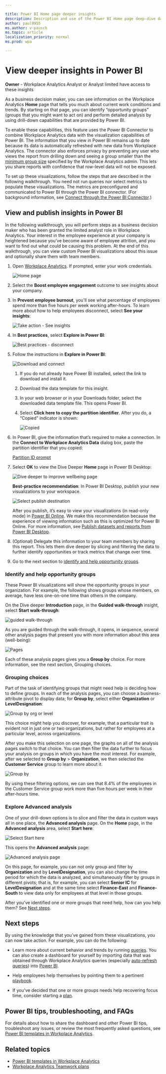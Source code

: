 ```yaml
---

title: Power BI Home page deeper insights
description: Description and use of the Power BI Home page deep-dive dashboard
author: paul9955
ms.author: v-pausch
ms.topic: article
localization_priority: normal 
ms.prod: wpa

---
```


# View deeper insights in Power BI

**Owner** - Workplace Analytics Analyst or Analyst limited have access to these insights

As a business decision maker, you can see information on the Workplace Analytics **Home** page that tells you much about current work conditions and trends. By starting on that page, you can identify “opportunity groups” (groups that you might want to act on) and perform detailed analysis by using drill-down capabilities that are provided by Power BI.

To enable these capabilities, this feature uses the Power BI Connector to combine Workplace Analytics data with the visualization capabilities of Power BI. The information that you view in Power BI remains up to date because its data is automatically refreshed with new data from Workplace Analytics. The connector also enforces privacy by preventing any user who views the report from drilling down and seeing a group smaller than the [minimum group size](../use/privacy-settings.md#minimum-group-size) specified by the Workplace Analytics admin. This lets you share reports with confidence that row-level data will not be exposed.

To set up these visualizations, follow the steps that are described in the following walkthrough. You need not run queries nor select metrics to populate these visualizations. The metrics are preconfigured and communicated to Power BI through the Power BI connector. (For background information, see [Connect through the Power BI Connector](../use/view-download-and-export-query-results.md#connect-through-the-power-bi-connector).)

## View and publish insights in Power BI

In the following walkthrough, you will perform steps as a business decision maker who has been granted the limited analyst role in Workplace Analytics. Your interest in the employee experience at your company is heightened because you’ve become aware of employee attrition, and you want to find out what could be causing this problem. At the end of this walkthrough, you can view custom Power BI visualizations about this issue and optionally share them with team members.

1. Open [Workplace Analytics](https://workplaceanalytics.office.com/). If  prompted, enter your work credentials.

   ![Home page](../images/wpa/tutorials/new-home-page.png)

2. Select the **Boost employee engagement** outcome to see insights about your company.

3. In **Prevent employee burnout**, you'll see what percentage of employees spend more than five hours per week working after-hours. To learn more about how to help employees disconnect, select **See your insights**:

     ![Take action - See insights](../images/wpa/tutorials/burnout-take-action.png)

4. In **Best practices**, select **Explore in Power BI**:

    ![Best practices - disconnect](../images/wpa/tutorials/best-practices-disconnect.png)

5. Follow the instructions in **Explore in Power BI**:

    ![Download and connect](../images/wpa/tutorials/explore-in-pbi.png)

   1. If you do not already have Power BI installed, select the link to download and install it.
   2. Download the data template for this insight.
   3. In your web browser or in your Downloads folder, select the downloaded data template file. This opens Power BI.  
   4. Select **Click here to copy the partition identifier**. After you do, a “Copied” indicator is shown:
  
      ![Copied](../images/wpa/tutorials/partition-id-copied.png) 

6. In Power BI, give the information that’s required to make a connection. In the **Connect to Workplace Analytics Data** dialog box, paste the partition identifier that you copied:

     [Partition ID prompt](../images/wpa/tutorials/partition-id-prompt.png)

7. Select **OK** to view the Dive Deeper **Home** page in Power BI Desktop:
 
     ![Dive deeper to improve wellbeing page](../images/wpa/tutorials/dive-deeper-wellbeing.png)

   **Best-practice recommendation**: In Power BI Desktop, publish your new visualizations to your workspace.

    ![Select publish destination](../images/wpa/tutorials/publish-to-pbi-workspace.png)
 
   After you publish, it’s easy to view your visualizations (in read-only mode) in [Power BI Online](https://powerbi.microsoft.com/en-us/). We make this recommendation because the experience of viewing information such as this is optimized for Power BI Online. For more information, see [Publish datasets and reports from Power BI Desktop](https://docs.microsoft.com/power-bi/create-reports/desktop-upload-desktop-files). 

8. (Optional) Delegate this information to your team members by sharing this report. This lets them dive deeper by slicing and filtering the data to further identify opportunities or track metrics that change over time. 

9. Go to the next section to [identify and help opportunity groups](#identify-and-help-opportunity-groups). 

### Identify and help opportunity groups 

These Power BI visualizations will show the opportunity groups in your organization. For example, the following shows groups whose members, on average, have less one-on-one time than others in the company.

On the Dive deeper **Introduction** page, in the **Guided walk-through** insight, select **Start walk-through**:
   
![guided walk-through](../images/wpa/tutorials/guided-walkthrough.png)
    
As you are guided through the walk-through, it opens, in sequence, several other analysis pages that present you with more information about this area (well-being):
      
![Pages](../images/wpa/tutorials/pages-toc.png)
   
Each of these analysis pages gives you a **Group by** choice. For more information, see the next section, Grouping choices. 

### Grouping choices 

Part of the task of identifying groups that might need help is deciding how to define groups. In each of the analysis pages, you can choose a business-attribute pivot to display data; for **Group by**, select either **Organization** or **LevelDesignation**:

![Group by org or level](../images/wpa/tutorials/group-by-choice.png)
 
This choice might help you discover, for example, that a particular trait is evident not in just one or two organizations, but rather for employees at a particular level, across organizations. 

After you make this selection on one page, the graphs on all of the analysis pages switch to that choice. You can then filter the data further to focus your analysis on groups in which you have the most interest. For example, after we selected to **Group by** > **Organization**, we then selected the **Customer Service** group to learn more about it. 

![Group by](../images/wpa/tutorials/distrib-after-hours-collab.png)
  
By using these filtering options, we can see that 8.4% of the employees in the Customer Service group work more than five hours per week in their after-hours time. 

### Explore Advanced analysis

One of your drill-down options is to slice and filter the data in custom ways all in one place, the **Advanced analysis** page. On the **Home** page, in the **Advanced analysis** area, select **Start here**:

![Select Start here](../images/wpa/tutorials/intro-advanced-analysis.png)
 
This opens the **Advanced analysis** page:

![Advanced analysis page](../images/wpa/tutorials/advanced-analysis.png)
 
On this page, for example, you can not only group and filter by **Organization** and by **LevelDesignation**, you can also change the time period for which the data is analyzed, and simultaneously filter by groups in different pivots; that is, for example, you can select **Senior IC** for **LevelDesignation** and at the same time select **Finance-East** and **Finance-South** to view data only for employees at that level in those groups.

After you've identified one or more groups that need help, how can you help them? See [Next steps](#next-steps). 

## Next steps

By using the knowledge that you've gained from these visualizations, you can now take action. For example, you can do the following:

 * Learn more about current behavior and trends by running [queries](query-basics.md). You can also create a dashboard for yourself by importing data that was obtained through Workplace Analytics queries (especially [auto-refresh queries](query-auto-refresh.md)) into [Power BI](../use/view-download-and-export-query-results.md#get-a-link-for-an-odata-feed-to-use-in-power-bi). 

 * Help employees help themselves by pointing them to a pertinent [playbook](../myanalytics/use/mya-adoption/adopt-learning-modules.md). 

 * If you've decided that one or more groups needs help recovering focus time, consider starting a [plan](teamwork-solution.md). 

## Power BI tips, troubleshooting, and FAQs

For details about how to share the dashboard and other Power BI tips, troubleshoot any issues, or review the most frequently asked questions, see [Power BI templates in Workplace Analytics](power-bi-templates.md).

## Related topics

* [Power BI templates in Workplace Analytics](https://review.docs.microsoft.com/en-us/Workplace-Analytics/tutorials/power-bi-templates?branch=pr-en-us-1820)
* [Workplace Analytics Teamwork plans](teamwork-solution.md)
